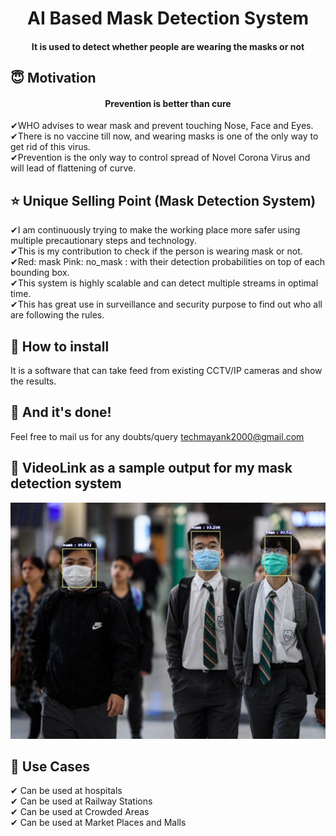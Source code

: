 <h1 align="center">AI Based Mask Detection System</h1>

<div align= "center">
  <h4>It is used to detect whether people are wearing the masks or not</h4>
</div>

## :innocent: Motivation
<div align= "center">
  <h4>Prevention is better than cure</h4>
</div>

✔WHO advises to wear mask and prevent touching Nose, Face and Eyes.<br />
✔There is no vaccine till now, and wearing masks is one of the only way to get rid of this virus.<br />
✔Prevention is the only way to control spread of Novel Corona Virus and will lead of flattening of curve.<br />
 
## :star: Unique Selling Point (Mask Detection System)
✔I am continuously trying to make the working place more safer using multiple precautionary steps and technology.<br />
✔This is my contribution to check if the person is wearing mask or not.<br />
✔Red: mask Pink: no_mask : with their detection probabilities on top of each bounding box.<br />
✔This system is highly scalable and can detect multiple streams in optimal time.<br />
✔This has great use in surveillance and security purpose to find out who all are following the rules.<br />


## :key: How to install
It is a software that can take feed from existing CCTV/IP cameras and show the results. 

## :clap: And it's done!
Feel free to mail us for any doubts/query 
techmayank2000@gmail.com

## :clap: VideoLink as a sample output for my mask detection system
[![Watch the video](https://github.com/tech-mayank/AI-Based-Mask-Detection-System-/blob/master/sample%20outputs/5.jpg)](https://www.youtube.com/watch?v=u7VBWjoKNkQ)

## :clap: Use Cases
✔ Can be used at hospitals<br />
✔ Can be used at Railway Stations<br />
✔ Can be used at Crowded Areas<br />
✔ Can be used at Market Places and Malls<br />
